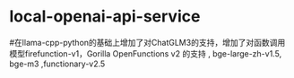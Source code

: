 # local-openai-api-service

#在llama-cpp-python的基础上增加了对ChatGLM3的支持，增加了对函数调用模型firefunction-v1，Gorilla OpenFunctions v2 的支持 ,   bge-large-zh-v1.5, bge-m3 ,functionary-v2.5
